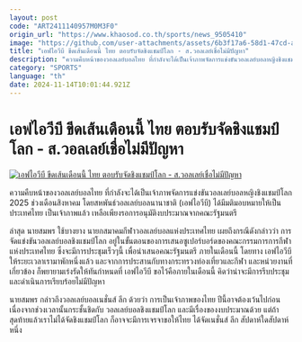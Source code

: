 ```yaml
---
layout: post
code: "ART2411140957M0M3F0"
origin_url: "https://www.khaosod.co.th/sports/news_9505410"
image: "https://github.com/user-attachments/assets/6b3f17a6-58d1-47cd-a629-e980aa4b14f1"
title: "เอฟไอวีบี ขีดเส้นเดือนนี้ ไทย ตอบรับจัดชิงแชมป์โลก - ส.วอลเลย์เชื่อไม่มีปัญหา"
description: "ความคืบหน้าของวอลเลย์บอลไทย ที่กำลังจะได้เป็นเจ้าภาพจัดการแข่งขันวอลเลย์บอลหญิงชิงแชมป์โลก 2025 ช่วงเดือนสิงหาคม โดยสหพันธ์วอลเลย์บอลนานาชาติ (เอฟไอ"
category: "SPORTS"
language: "th"
date: 2024-11-14T10:01:44.921Z
---
```


# เอฟไอวีบี ขีดเส้นเดือนนี้ ไทย ตอบรับจัดชิงแชมป์โลก - ส.วอลเลย์เชื่อไม่มีปัญหา

[![เอฟไอวีบี ขีดเส้นเดือนนี้ ไทย ตอบรับจัดชิงแชมป์โลก - ส.วอลเลย์เชื่อไม่มีปัญหา](https://www.khaosod.co.th/wpapp/uploads/2024/11/1322962.jpg "เอฟไอวีบี ขีดเส้นเดือนนี้ ไทย ตอบรับจัดชิงแชมป์โลก - ส.วอลเลย์เชื่อไม่มีปัญหา")](https://www.khaosod.co.th/wpapp/uploads/2024/11/1322962.jpg)

ความคืบหน้าของวอลเลย์บอลไทย ที่กำลังจะได้เป็นเจ้าภาพจัดการแข่งขันวอลเลย์บอลหญิงชิงแชมป์โลก 2025 ช่วงเดือนสิงหาคม โดยสหพันธ์วอลเลย์บอลนานาชาติ (เอฟไอวีบี) ได้มีมติมอบหมายให้เป็นประเทศไทย เป็นเจ้าภาพแล้ว เหลือเพียงรอการอนุมัติงบประมาณจากคณะรัฐมนตรี

ล่าสุด นายสมพร ใช้บางยาง นายกสมาคมกีฬาวอลเลย์บอลแห่งประเทศไทย เผยถึงกรณีดังกล่าวว่า การจัดแข่งขันวอลเลย์บอลชิงแชมป์โลก อยู่ในขั้นตอนของการเสนอซูเปอร์บอร์ดของคณะกรรมการการกีฬาแห่งประเทศไทย ซึ่งจะมีการประชุมเร็วๆนี้ เพื่อนำเสนอคณะรัฐมนตรี ภายในเดือนนี้ โดยทาง เอฟไอวีบี ให้ระยะเวลาเรามาพักหนึ่งแล้ว และจากการประสานกับทางกระทรวงท่องเที่ยวและกีฬา และหน่วยงานที่เกี่ยวข้อง ก็พยายามเร่งรัดให้ทันกำหนดที่ เอฟไอวีบี ขอไว้คือภายในเดือนนี้ คิดว่าน่าจะมีการรีบประชุม และดำเนินการเรียบร้อยไม่มีปัญหา

นายสมพร กล่าวถึงวอลเลย์บอลเนชั่นส์ ลีก ด้วยว่า การเป็นเจ้าภาพของไทย ปีนี้อาจต้องเว้นไปก่อน เนื่องจากช่วงเวลานั้นกระชั้นชิดกับ วอลเลย์บอลชิงแชมป์โลก และมีเรื่องของงบประมาณด้วย แต่ถ้าสุดท้ายแล้วเราไม่ได้จัดชิงแชมป์โลก ก็อาจจะมีการเจรจาขอให้ไทย ได้จัดเนชั่นส์ ลีก สัปดาห์ใดสัปดาห์หนึ่ง